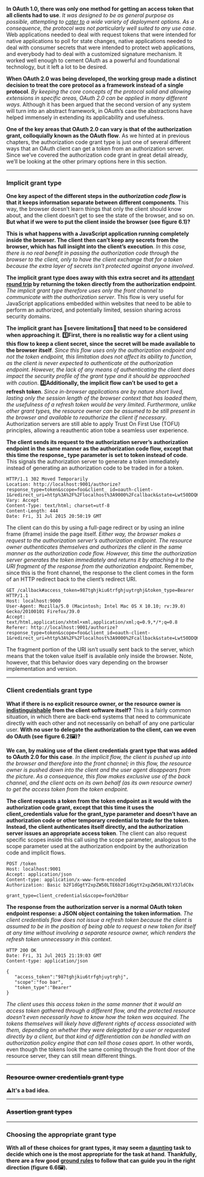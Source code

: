 **In OAuth 1.0, there was only one method for getting an access token that all clients had to use**. *It was designed to be as general purpose as possible, attempting to [cater to](https://dictionary.cambridge.org/us/dictionary/english/cater-for-sb-sth) a wide variety of deployment options. As a consequence, the protocol was not particularly well suited to any use case*. Web applications needed to deal with request tokens that were intended for native applications to poll for state changes, native applications needed to deal with consumer secrets that were intended to protect web applications, and everybody had to deal with a customized signature mechanism. It worked well enough to cement OAuth as a powerful and foundational technology, but it left a lot to be desired.

**When OAuth 2.0 was being developed, the working group made a distinct decision to treat the core protocol as a framework instead of a single protocol**. *By keeping the core concepts of the protocol solid and allowing extensions in specific areas, OAuth 2.0 can be applied in many different ways*. Although it has been argued that the second version of any system will turn into an abstract framework, in OAuth’s case the abstractions have helped immensely in extending its applicability and usefulness.

**One of the key areas that OAuth 2.0 can vary is that of the authorization grant, colloquially known as the OAuth flow**. As we hinted at in previous chapters, the authorization code grant type is just one of several different ways that an OAuth client can get a token from an authorization server. Since we’ve covered the authorization code grant in great detail already, we’ll be looking at the other primary options here in this section.

---

### Implicit grant type

**One key aspect of the different steps in the *authorization code flow* is that it keeps information separate between different components**. This way, the browser doesn’t learn things that only the client should know about, and the client doesn’t get to see the state of the browser, and so on. **But what if we were to put the client inside the browser (see figure 6.1)?**

**This is what happens with a JavaScript application running completely inside the browser. The client then can’t keep any secrets from the browser, which has full insight into the client’s execution**. *In this case, there is no real benefit in passing the authorization code through the browser to the client, only to have the client exchange that for a token because the extra layer of secrets isn’t protected against anyone involved*.

**The implicit grant type does away with this extra secret and its [attendant](https://dictionary.cambridge.org/us/dictionary/english/attendant) [round trip](https://dictionary.cambridge.org/us/dictionary/english/round-trip) by returning the token directly from the authorization endpoint**. *The implicit grant type therefore uses only the front channel to communicate with the authorization server*. This flow is very useful for JavaScript applications embedded within websites that need to be able to perform an authorized, and potentially limited, session sharing across security domains.

**The implicit grant has :key:severe limitations:key: that need to be considered when approaching it**. **:one:First, there is no realistic way for a client using this flow to keep a client secret, since the secret will be made available to the browser itself**. *Since this flow uses only the authorization endpoint and not the token endpoint, this limitation does not affect its ability to function, as the client is never expected to authenticate at the authorization endpoint. However, the lack of any means of authenticating the client does impact the security profile of the grant type and it should be approached with caution*. **:two:Additionally, the implicit flow can’t be used to get a refresh token**. *Since in-browser applications are by nature short lived, lasting only the session length of the browser context that has loaded them, the usefulness of a refresh token would be very limited*. *Furthermore, unlike other grant types, the resource owner can be assumed to be still present in the browser and available to reauthorize the client if necessary*. Authorization servers are still able to apply Trust On First Use (TOFU) principles, allowing a reauthentic ation tobe a seamless user experience.

**The client sends its request to the authorization server’s authorization endpoint in the same manner as the authorization code flow, except that this time the response_ type parameter is set to token instead of code**. This signals the authorization server to generate a token immediately instead of generating an authorization code to be traded in for a token.

```http
HTTP/1.1 302 Moved Temporarily
Location: http://localhost:9001/authorize?response_type=token&scope=foo&client_ id=oauth-client-1&redirect_uri=http%3A%2F%2Flocalhost%3A9000%2Fcallback&state=Lwt50DDQKUB8U7jtfLQCVGDL9cnmwHH1
Vary: Accept
Content-Type: text/html; charset=utf-8
Content-Length: 444
Date: Fri, 31 Jul 2015 20:50:19 GMT
```

The client can do this by using a full-page redirect or by using an inline frame (iframe) inside the page itself. *Either way, the browser makes a request to the authorization server’s authorization endpoint. The resource owner authenticates themselves and authorizes the client in the same manner as the authorization code flow. However, this time the authorization server generates the token immediately and returns it by attaching it to the URI fragment of the response from the authorization endpoint*. Remember, since this is the front channel, the response to the client comes in the form of an HTTP redirect back to the client’s redirect URI.

```http
GET /callback#access_token=987tghjkiu6trfghjuytrghj&token_type=Bearer
HTTP/1.1
Host: localhost:9000
User-Agent: Mozilla/5.0 (Macintosh; Intel Mac OS X 10.10; rv:39.0) Gecko/20100101 Firefox/39.0
Accept: text/html,application/xhtml+xml,application/xml;q=0.9,*/*;q=0.8 Referer: http://localhost:9001/authorize?response_type=token&scope=foo&client_id=oauth-client-1&redirect_uri=http%3A%2F%2Flocalhost%3A9000%2Fcallback&state=Lwt50DDQKUB8U7jtfLQCVGDL9cnmwHH1
```

The fragment portion of the URI isn’t usually sent back to the server, which means that the token value itself is available only inside the browser. Note, however, that this behavior does vary depending on the browser implementation and version.

---

### Client credentials grant type

**What if there is no explicit resource owner, or the resource owner is [indistinguishable](https://dictionary.cambridge.org/us/dictionary/english/indistinguishable) from the client software itself?** This is a fairly common situation, in which there are back-end systems that need to communicate directly with each other and not necessarily on behalf of any one particular user. **With no user to delegate the authorization to the client, can we even do OAuth (see figure 6.2:framed_picture:)?**

**We can, by making use of the client credentials grant type that was added to OAuth 2.0 for this case**. *In the implicit flow, the client is pushed up into the browser and therefore into the front channel; in this flow, the resource owner is pushed down into the client and the user agent disappears from the picture*. *As a consequence, this flow makes exclusive use of the back channel, and the client acts on its own behalf (as its own resource owner) to get the access token from the token endpoint.*

**The client requests a token from the token endpoint as it would with the authorization code grant, except that this time it uses the client_credentials value for the grant_type parameter and doesn’t have an authorization code or other temporary credential to trade for the token. Instead, the client authenticates itself directly, and the authorization server issues an appropriate access token**. The client can also request specific scopes inside this call using the scope parameter, analogous to the scope parameter used at the authorization endpoint by the authorization code and implicit flows.

```http
POST /token
Host: localhost:9001
Accept: application/json
Content-type: application/x-www-form-encoded
Authorization: Basic b2F1dGgtY2xpZW50LTE6b2F1dGgtY2xpZW50LXNlY3JldC0x

grant_type=client_credentials&scope=foo%20bar
```

**The response from the authorization server is a normal OAuth token endpoint response: a JSON object containing the token information**. *The client credentials flow does not issue a refresh token because the client is assumed to be in the position of being able to request a new token for itself at any time without involving a separate resource owner, which renders the refresh token unnecessary in this context*.

```http
HTTP 200 OK
Date: Fri, 31 Jul 2015 21:19:03 GMT
Content-type: application/json

{
   "access_token":"987tghjkiu6trfghjuytrghj",
   "scope":"foo bar",
   "token_type":"Bearer"
}
```

*The client uses this access token in the same manner that it would an access token gathered through a different flow, and the protected resource doesn’t even necessarily have to know how the token was acquired*. *The tokens themselves will likely have different rights of access associated with them, depending on whether they were delegated by a user or requested directly by a client, but that kind of differentiation can be handled with an authorization policy engine that can tell those cases apart*. In other words, even though the tokens look the same coming through the front door of the resource server, they can still mean different things.

---

### ~~Resource owner credentials grant type~~

:warning:**It's a bad idea.**

---

### ~~Assertion grant types~~

---

### Choosing the appropriate grant type

**With all of these choices for grant types, it may seem a [daunting](https://dictionary.cambridge.org/us/dictionary/english/daunting) task to decide which one is the most appropriate for the task at hand**. **Thankfully, there are a few good [ground rules](https://dictionary.cambridge.org/us/dictionary/english/ground-rules) to follow that can guide you in the right direction (figure 6.6:framed_picture:).**

